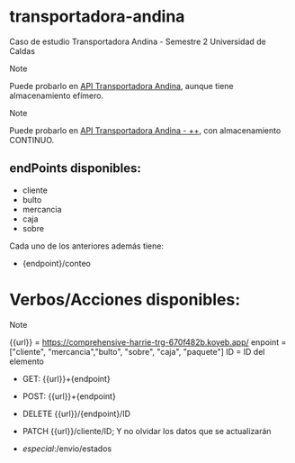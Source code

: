 # transportadora-andina
Caso de estudio Transportadora Andina - Semestre 2 Universidad de Caldas

>[!NOTE]
> Puede probarlo en [API Transportadora Andina](https://transportadora-andina.onrender.com/), aunque tiene almacenamiento efímero.

>[!NOTE]
> Puede probarlo en [API Transportadora Andina - ++](https://comprehensive-harrie-trg-670f482b.koyeb.app/), con almacenamiento CONTINUO.

## endPoints disponibles:
- cliente
- bulto
- mercancia
- caja
- sobre

Cada uno de los anteriores además tiene:

- {endpoint}/conteo

# Verbos/Acciones disponibles:

>[!NOTE]
> {{url}} = https://comprehensive-harrie-trg-670f482b.koyeb.app/
> enpoint = ["cliente", "mercancia","bulto", "sobre", "caja", "paquete"]
> ID = ID del elemento

- GET: {{url}}+{endpoint}
- POST: {{url}}+{endpoint}
- DELETE {{url}}/{endpoint}/ID
- PATCH {{url}}/cliente/ID; Y no olvidar los datos que se actualizarán

- _especial_:/envio/estados
